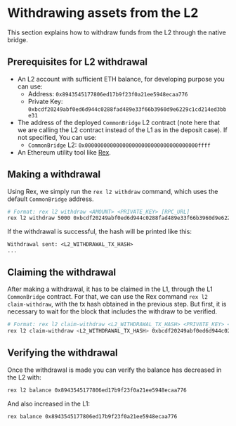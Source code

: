 # Withdrawing assets from the L2

This section explains how to withdraw funds from the L2 through the native bridge.

## Prerequisites for L2 withdrawal

- An L2 account with sufficient ETH balance, for developing purpose you can use:
  - Address: `0x8943545177806ed17b9f23f0a21ee5948ecaa776`
  - Private Key: `0xbcdf20249abf0ed6d944c0288fad489e33f66b3960d9e6229c1cd214ed3bbe31`
- The address of the deployed `CommonBridge` L2 contract (note here that we are calling the L2 contract instead of the L1 as in the deposit case). If not specified, You can use:
  - `CommonBridge` L2: `0x000000000000000000000000000000000000ffff`
- An Ethereum utility tool like [Rex](https://github.com/lambdaclass/rex).

## Making a withdrawal

Using Rex, we simply run the `rex l2 withdraw` command, which uses the default `CommonBridge` address.

```sh
# Format: rex l2 withdraw <AMOUNT> <PRIVATE_KEY> [RPC_URL]
rex l2 withdraw 5000 0xbcdf20249abf0ed6d944c0288fad489e33f66b3960d9e6229c1cd214ed3bbe31
```

If the withdrawal is successful, the hash will be printed like this:

```text
Withdrawal sent: <L2_WITHDRAWAL_TX_HASH>
...
```

## Claiming the withdrawal

After making a withdrawal, it has to be claimed in the L1, through the L1 `CommonBridge` contract.
For that, we can use the Rex command `rex l2 claim-withdraw`, with the tx hash obtained in the previous step.
But first, it is necessary to wait for the block that includes the withdraw to be verified.

<!-- TODO: how can we check the withdrawal was verified? -->

```sh
# Format: rex l2 claim-withdraw <L2_WITHDRAWAL_TX_HASH> <PRIVATE_KEY> <BRIDGE_ADDRESS> [L1_RPC_URL] [RPC_URL]
rex l2 claim-withdraw <L2_WITHDRAWAL_TX_HASH> 0xbcdf20249abf0ed6d944c0288fad489e33f66b3960d9e6229c1cd214ed3bbe31 0x65dd6dc5df74b7e08e92c910122f91d7b2d5184f
```

## Verifying the withdrawal

Once the withdrawal is made you can verify the balance has decreased in the L2 with:

```sh
rex l2 balance 0x8943545177806ed17b9f23f0a21ee5948ecaa776
```

And also increased in the L1:

```sh
rex balance 0x8943545177806ed17b9f23f0a21ee5948ecaa776
```
